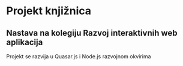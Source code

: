 # Projekt knjižnica
## Nastava na kolegiju Razvoj interaktivnih web aplikacija

Projekt se razvija u Quasar.js i Node.js razvojnom okvirima
